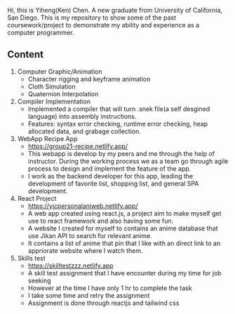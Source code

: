 Hi, this is Yiheng(Ken) Chen. A new graduate from University of California, San Diego. This is my repository to show some of the past coursework/project to demonstrate my ability and experience as a computer programmer.  

## Content
1. Computer Graphic/Animation
   - Character rigging and keyframe animation
   - Cloth Simulation
   - Quaternion Interpolation
2. Compiler Implementation
   - Implemented a compiler that will turn .snek file(a self desgined language) into assembly instructions.
   - Features: syntax error checking, runtime error checking, heap allocated data, and grabage collection. 
3. WebApp Recipe App
   - https://group21-recipe.netlify.app/
   - This webapp is develop by my peers and me through the help of instructor. During the working process we as a team go through agile process to design and implement the feature of the app.
   - I work as the backend developer for this app, leading the development of favorite list, shopping list, and general SPA development.
4. React Project
   - https://yicpersonalaniweb.netlify.app/
   - A web app created using react.js, a project aim to make myself get use to react framework and also having some fun.
   - A website I created for myself to contains an anime database that use Jikan API to search for relevant anime.
   - It contains a list of anime that pin that I like with an direct link to an appriorate website where I watch them. 
5. Skills test
   - https://skilltestzzz.netlify.app
   - A skill test assignment that I have encounter during my time for job seeking
   - However at the time I have only 1 hr to complete the task
   - I take some time and retry the assignment
   - Assignment is done through reactjs and tailwind css
